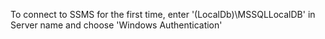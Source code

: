 To connect to SSMS for the first time, enter '(LocalDb)\MSSQLLocalDB' in Server name and choose 'Windows Authentication'

